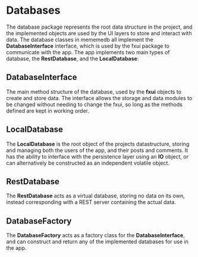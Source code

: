 # Databases
The database package represents the root data structure in the project, and the implemented objects are used by the UI layers to store and interact with data.
The database classes in mememedb all implement the **DatabaseInterface** interface, which is used by the fxui package to communicate with the app.
The app implements two main types of database, the **RestDatabase**, and the **LocalDatabase**:

## **DatabaseInterface**
The main method structure of the database, used by the **fxui** objects to create and store data.
The interface allows the storage and data modules to be changed without needing to change the fxui, so long as the methods defined are kept in working order.

## **LocalDatabase**
The **LocalDatabase** is the root object of the projects datastructure, storing and managing both the users of the app, and their posts and comments.
It has the ability to interface with the persistence layer using an **IO** object, or can alternatively be constructed as an independent volatile object.

## **RestDatabase**
The **RestDatabase** acts as a virtual database, storing no data on its own, instead corresponding with a REST server containing the actual data.

## **DatabaseFactory**
The **DatabaseFactory** acts as a factory class for the **DatabaseInterface**, and can construct and return any of the implemented databases for use in the app.